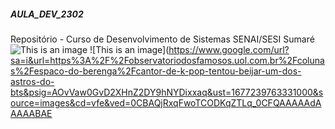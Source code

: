 ##### AULA_DEV_2302

Repositório - Curso de Desenvolvimento de Sistemas SENAI/SESI Sumaré
![This is an image](https://myoctocat.com/assets/images/base-octocat.svg)
![This is an image](https://www.google.com/url?sa=i&url=https%3A%2F%2Fobservatoriodosfamosos.uol.com.br%2Fcolunas%2Fespaco-do-berenga%2Fcantor-de-k-pop-tentou-beijar-um-dos-astros-do-bts&psig=AOvVaw0GvD2XHnZ2DY9hNYDixxaq&ust=1677239763331000&source=images&cd=vfe&ved=0CBAQjRxqFwoTCODKqZTLq_0CFQAAAAAdAAAAABAE
